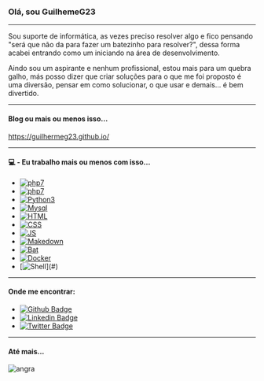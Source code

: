 ### Olá, sou GuilhemeG23

___

Sou suporte de informática, as vezes preciso resolver algo e fico pensando "será que não da para fazer um batezinho para resolver?", dessa forma acabei entrando como um iniciando na área de desenvolvimento.

Aindo sou um aspirante e nenhum profissional, estou mais para um quebra galho, más posso dizer que criar soluções para o que me foi proposto é uma diversão, pensar em como solucionar, o que usar e demais... é bem divertido.

___

#### Blog ou mais ou menos isso...

https://guilhermeg23.github.io/

___

#### 💻 - Eu trabalho mais ou menos com isso...

* [![php7](https://img.shields.io/static/v1?label=PHP&message=5.6&color=purple)](#)
* [![php7](https://img.shields.io/static/v1?label=PHP&message=7&color=purple)](#)
* [![Python3](https://img.shields.io/static/v1?label=Python&message=3&color=blue)](#)
* [![Mysql](https://img.shields.io/static/v1?label=Mysql&message=5.6&color=green)](#)
* [![HTML](https://img.shields.io/static/v1?label=HTML&message=4&color=red)](#)
* [![CSS](https://img.shields.io/static/v1?label=CSS&message=3&color=pink)](#)
* [![JS](https://img.shields.io/static/v1?label=JavaScript&message=X&color=yellow)](#)
* [![Makedown](https://img.shields.io/static/v1?label=Makedown&message=X&color=green)](#)
* [![Bat](https://img.shields.io/static/v1?label=BAT&message=X&color=gray)](#)
* [![Docker](https://img.shields.io/static/v1?label=Docker&message=X&color=blue)](#)
* [![Shell](https://img.shields.io/static/v1?label=Shell&message=X&color=**)](#)

___

#### Onde me encontrar:

* [![Github Badge](https://img.shields.io/badge/-Github-000?style=flat-square&logo=Github&logoColor=white&link=https://github.com/fagnerpsantos)](https://github.com/guilhermeG23/)
* [![Linkedin Badge](https://img.shields.io/badge/-LinkedIn-blue?style=flat-square&logo=Linkedin&logoColor=white&link=https://www.linkedin.com/in/fagnerpsantos/)](https://www.linkedin.com/in/guilherme-rodrigo-brechot-544a131b4/)
* [![Twitter Badge](https://img.shields.io/badge/-Twitter-1ca0f1?style=flat-square&labelColor=1ca0f1&logo=twitter&logoColor=white&link=https://twitter.com/fagnerpsantos)](https://twitter.com/GuilhermeTIB)

____

#### Até mais...

![angra](https://static.wikia.nocookie.net/fategrandorder/images/6/63/Figure_107.png/revision/latest/top-crop/width/300/height/300?cb=20200331195954)
